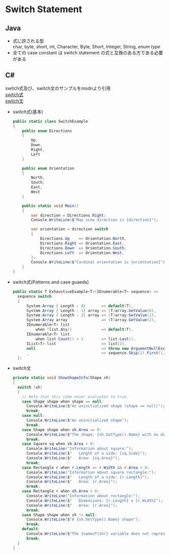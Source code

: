 # Switch Statement
## Java
- 式に許される型  
  char, byte, short, int, Character, Byte, Short, Integer, String, *enum type*
- 全ての case constant は switch statement の式と互換のある方である必要がある

## C#
switch式及び、switch文のサンプルをmsdnより引用  
[switch式](https://docs.microsoft.com/ja-jp/dotnet/csharp/language-reference/operators/switch-expression)  
[switch文](https://docs.microsoft.com/ja-jp/dotnet/csharp/language-reference/keywords/switch)
- switch式(基本)  
  ```c#
  public static class SwitchExample
  {
      public enum Directions
      {
          Up,
          Down,
          Right,
          Left
      }

      public enum Orientation
      {
          North,
          South,
          East,
          West
      }

      public static void Main()
      {
          var direction = Directions.Right;
          Console.WriteLine($"Map view direction is {direction}");

          var orientation = direction switch
          {
              Directions.Up    => Orientation.North,
              Directions.Right => Orientation.East,
              Directions.Down  => Orientation.South,
              Directions.Left  => Orientation.West,
          };
          Console.WriteLine($"Cardinal orientation is {orientation}");
      }
  }
  ```
- switch式(Patterns and case guaeds)
  ```c#
  public static T ExhaustiveExample<T>(IEnumerable<T> sequence) =>
    sequence switch
    {
        System.Array { Length : 0}       => default(T),
        System.Array { Length : 1} array => (T)array.GetValue(0),
        System.Array { Length : 2} array => (T)array.GetValue(1),
        System.Array array               => (T)array.GetValue(2),
        IEnumerable<T> list
            when !list.Any()             => default(T),
        IEnumerable<T> list
            when list.Count() < 3        => list.Last(),
        IList<T> list                    => list[2],
        null                             => throw new ArgumentNullException(nameof(sequence)),
        _                                => sequence.Skip(2).First(),
    };
  ```
- switch文
  ```c#
  private static void ShowShapeInfo(Shape sh)
  {
    switch (sh)
    {
      // Note that this code never evaluates to true.
      case Shape shape when shape == null:
        Console.WriteLine($"An uninitialized shape (shape == null)");
        break;
      case null:
        Console.WriteLine($"An uninitialized shape");
        break;
      case Shape shape when sh.Area == 0:
        Console.WriteLine($"The shape: {sh.GetType().Name} with no dimensions");
        break;
      case Square sq when sh.Area > 0:
        Console.WriteLine("Information about square:");
        Console.WriteLine($"   Length of a side: {sq.Side}");
        Console.WriteLine($"   Area: {sq.Area}");
        break;
      case Rectangle r when r.Length == r.Width && r.Area > 0:
        Console.WriteLine("Information about square rectangle:");
        Console.WriteLine($"   Length of a side: {r.Length}");
        Console.WriteLine($"   Area: {r.Area}");
        break;
      case Rectangle r when sh.Area > 0:
        Console.WriteLine("Information about rectangle:");
        Console.WriteLine($"   Dimensions: {r.Length} x {r.Width}");
        Console.WriteLine($"   Area: {r.Area}");
        break;
      case Shape shape when sh != null:
        Console.WriteLine($"A {sh.GetType().Name} shape");
        break;
      default:
        Console.WriteLine($"The {nameof(sh)} variable does not represent a Shape.");
        break;
    }
  }
  ```
